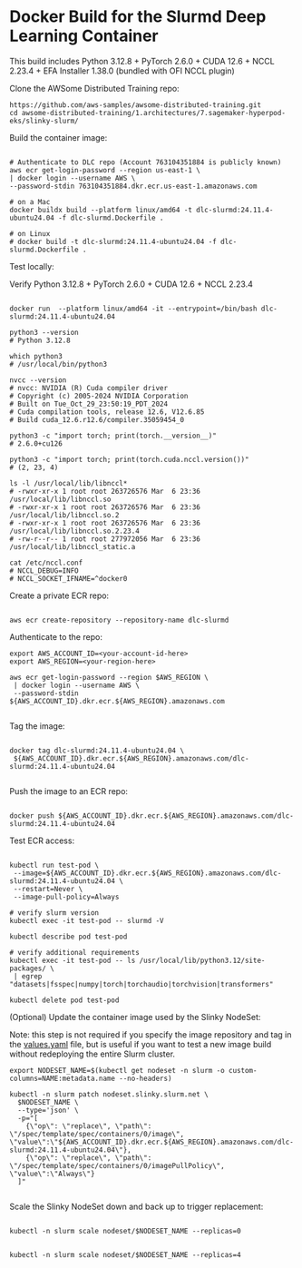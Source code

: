 # Docker Build for the Slurmd Deep Learning Container

This build includes Python 3.12.8 + PyTorch 2.6.0 + CUDA 12.6 + NCCL 2.23.4 + EFA Installer 1.38.0 (bundled with OFI NCCL plugin)

Clone the AWSome Distributed Training repo:
```
https://github.com/aws-samples/awsome-distributed-training.git
cd awsome-distributed-training/1.architectures/7.sagemaker-hyperpod-eks/slinky-slurm/

```

Build the container image: 

```

# Authenticate to DLC repo (Account 763104351884 is publicly known) 
aws ecr get-login-password --region us-east-1 \
| docker login --username AWS \
--password-stdin 763104351884.dkr.ecr.us-east-1.amazonaws.com

# on a Mac
docker buildx build --platform linux/amd64 -t dlc-slurmd:24.11.4-ubuntu24.04 -f dlc-slurmd.Dockerfile .

# on Linux
# docker build -t dlc-slurmd:24.11.4-ubuntu24.04 -f dlc-slurmd.Dockerfile .

```

Test locally:

Verify Python 3.12.8 + PyTorch 2.6.0 + CUDA 12.6 + NCCL 2.23.4

```

docker run  --platform linux/amd64 -it --entrypoint=/bin/bash dlc-slurmd:24.11.4-ubuntu24.04

python3 --version
# Python 3.12.8

which python3
# /usr/local/bin/python3

nvcc --version
# nvcc: NVIDIA (R) Cuda compiler driver
# Copyright (c) 2005-2024 NVIDIA Corporation
# Built on Tue_Oct_29_23:50:19_PDT_2024
# Cuda compilation tools, release 12.6, V12.6.85
# Build cuda_12.6.r12.6/compiler.35059454_0

python3 -c "import torch; print(torch.__version__)"
# 2.6.0+cu126

python3 -c "import torch; print(torch.cuda.nccl.version())"
# (2, 23, 4)

ls -l /usr/local/lib/libnccl*
# -rwxr-xr-x 1 root root 263726576 Mar  6 23:36 /usr/local/lib/libnccl.so
# -rwxr-xr-x 1 root root 263726576 Mar  6 23:36 /usr/local/lib/libnccl.so.2
# -rwxr-xr-x 1 root root 263726576 Mar  6 23:36 /usr/local/lib/libnccl.so.2.23.4
# -rw-r--r-- 1 root root 277972056 Mar  6 23:36 /usr/local/lib/libnccl_static.a

cat /etc/nccl.conf
# NCCL_DEBUG=INFO
# NCCL_SOCKET_IFNAME=^docker0

```

Create a private ECR repo:

```

aws ecr create-repository --repository-name dlc-slurmd

```

Authenticate to the repo:

```
export AWS_ACCOUNT_ID=<your-account-id-here>
export AWS_REGION=<your-region-here>

aws ecr get-login-password --region $AWS_REGION \
 | docker login --username AWS \
 --password-stdin ${AWS_ACCOUNT_ID}.dkr.ecr.${AWS_REGION}.amazonaws.com
 
```

Tag the image: 

```

docker tag dlc-slurmd:24.11.4-ubuntu24.04 \
 ${AWS_ACCOUNT_ID}.dkr.ecr.${AWS_REGION}.amazonaws.com/dlc-slurmd:24.11.4-ubuntu24.04
 
```

Push the image to an ECR repo:

```

docker push ${AWS_ACCOUNT_ID}.dkr.ecr.${AWS_REGION}.amazonaws.com/dlc-slurmd:24.11.4-ubuntu24.04

```

Test ECR access:

```

kubectl run test-pod \
 --image=${AWS_ACCOUNT_ID}.dkr.ecr.${AWS_REGION}.amazonaws.com/dlc-slurmd:24.11.4-ubuntu24.04 \
 --restart=Never \
 --image-pull-policy=Always

# verify slurm version
kubectl exec -it test-pod -- slurmd -V
 
kubectl describe pod test-pod

# verify additional requirements
kubectl exec -it test-pod -- ls /usr/local/lib/python3.12/site-packages/ \
 | egrep "datasets|fsspec|numpy|torch|torchaudio|torchvision|transformers"
 
kubectl delete pod test-pod

```

(Optional) Update the container image used by the Slinky NodeSet:

Note: this step is not required if you specify the image repository and tag in the [values.yaml](./values.yaml) file, but is useful if you want to test a new image build without redeploying the entire Slurm cluster. 

```
export NODESET_NAME=$(kubectl get nodeset -n slurm -o custom-columns=NAME:metadata.name --no-headers)

kubectl -n slurm patch nodeset.slinky.slurm.net \
  $NODESET_NAME \
  --type='json' \
  -p="[
    {\"op\": \"replace\", \"path\": \"/spec/template/spec/containers/0/image\", \"value\":\"${AWS_ACCOUNT_ID}.dkr.ecr.${AWS_REGION}.amazonaws.com/dlc-slurmd:24.11.4-ubuntu24.04\"},
    {\"op\": \"replace\", \"path\": \"/spec/template/spec/containers/0/imagePullPolicy\", \"value\":\"Always\"}
  ]"
  
```

Scale the Slinky NodeSet down and back up to trigger replacement:

```

kubectl -n slurm scale nodeset/$NODESET_NAME --replicas=0


kubectl -n slurm scale nodeset/$NODESET_NAME --replicas=4

```

